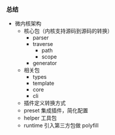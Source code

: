 ### 总结

- 微内核架构
  - 核心包（内核支持源码到源码的转换）
    - parser
    - traverse
      - path
      - scope
    - generator
  - 相关包
    - types
    - template
    - core
    - cli
  - 插件定义转换方式
  - preset 集成插件，简化配置
  - helper 工具包
  - runtime 引入第三方包做 polyfill

